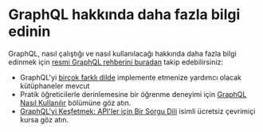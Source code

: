 # GraphQL hakkında daha fazla bilgi edinin

GraphQL, nasıl çalıştığı ve nasıl kullanılacağı hakkında daha fazla bilgi edinmek için [resmi GraphQL rehberini buradan](https://graphql.org/learn/) takip edebilirsiniz:
- GraphQL'yi [birçok farklı dilde](https://graphql.org/code/) implemente etmenize yardımcı olacak kütüphaneler mevcut
- Pratik öğreticilerle derinlemesine bir öğrenme deneyimi için [GraphQL Nasıl Kullanılır](https://www.howtographql.com/) bölümüne göz atın.
- [GraphQL'yi Keşfetmek: API'ler için Bir Sorgu Dili](https://www.edx.org/course/exploring-graphql-a-query-language-for-apis) isimli ücretsiz çevrimiçi kursa göz atın.